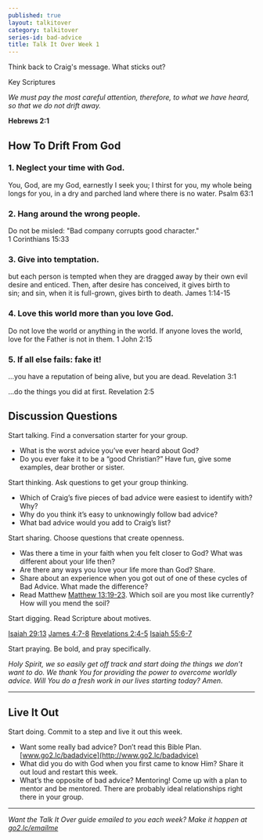 ```yaml
---
published: true
layout: talkitover
category: talkitover
series-id: bad-advice
title: Talk It Over Week 1
---
```


<p class="lead">Think back to Craig's message. What sticks out?</p> 

Key Scriptures

_We must pay the most careful attention, therefore, to what we have heard, so that we do not drift away._ 

**Hebrews 2:1**

## How To Drift From God

### 1. Neglect your time with God.
You, God, are my God, earnestly I seek you; I thirst for you, my whole being longs for you, in a dry and parched land where there is no water. 
Psalm 63:1

### 2. Hang around the wrong people.
Do not be misled: "Bad company corrupts good character."  
1 Corinthians 15:33

### 3. Give into temptation.
but each person is tempted when they are dragged away by their own evil desire and enticed. Then, after desire has conceived, it gives birth to sin; and sin, when it is full-grown, gives birth to death. 
James 1:14-15

### 4. Love this world more than you love God.
Do not love the world or anything in the world. If anyone loves the world, love for the Father is not in them. 
1 John 2:15

### 5. If all else fails: fake it! 
...you have a reputation of being alive, but you are dead.
Revelation 3:1

...do the things you did at first.
Revelation 2:5


## Discussion Questions
<p class="lead">Start talking. Find a conversation starter for your group.</p> 

*	What is the worst advice you’ve ever heard about God?
*	Do you ever fake it to be a “good Christian?” Have fun, give some examples, dear brother or sister.

<p class="lead">Start thinking. Ask questions to get your group thinking.</p> 

*	Which of Craig’s five pieces of bad advice were easiest to identify with? Why? 
*	Why do you think it’s easy to unknowingly follow bad advice?
*	What bad advice would you add to Craig’s list?  
 
<p class="lead">Start sharing. Choose questions that create openness.</p> 

*	Was there a time in your faith when you felt closer to God? What was different about your life then?
*	Are there any ways you love your life more than God? Share.
*	Share about an experience when you got out of one of these cycles of Bad Advice. What made the difference?
* Read Matthew [Matthew 13:19-23](https://www.bible.com/bible/111/mat.13.19-23.niv). Which soil are you most like currently? How will you mend the soil? 

<p class="lead">Start digging. Read Scripture about motives.</p> 

[Isaiah 29:13](https://www.bible.com/bible/111/isa.29.13.niv) [James 4:7-8](https://www.bible.com/bible/111/jam.4.7-8.niv) [Revelations 2:4-5](https://www.bible.com/bible/111/rev.2.4-5.niv) [Isaiah 55:6-7](https://www.bible.com/bible/111/isa.55.6-7.niv)

<p class="lead">Start praying. Be bold, and pray specifically.</p> 

_Holy Spirit, we so easily get off track and start doing the things we don’t want to do. We thank You for providing the power to overcome worldly advice. Will You do a fresh work in our lives starting today? Amen._

* * *

## Live It Out
<p class="lead">Start doing. Commit to a step and live it out this week.</p>

*	Want some really bad advice? Don’t read this Bible Plan. [www.go2.lc/badadvice](http://www.go2.lc/badadvice)
* What did you do with God when you first came to know Him? Share it out loud and restart this week.
* What’s the opposite of bad advice? Mentoring! Come up with a plan to mentor and be mentored. There are probably ideal relationships right there in your group.

* * *

_Want the Talk It Over guide emailed to you each week? Make it happen at [go2.lc/emailme](http://info.life.church/talkitover)_
